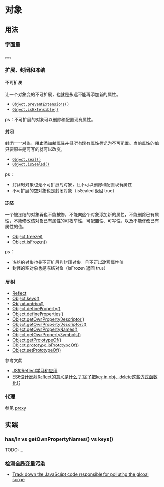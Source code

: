 # 对象

## 用法

### 字面量

。。。

### 扩展、封闭和冻结

#### 不可扩展

让一个对象变的不可扩展，也就是永远不能再添加新的属性。

- [`Object.preventExtensions()`](https://developer.mozilla.org/zh-CN/docs/Web/JavaScript/Reference/Global_Objects/Object/preventExtensions)
- [`Object.isExtensible()`](https://developer.mozilla.org/zh-CN/docs/Web/JavaScript/Reference/Global_Objects/Object/isExtensible)

ps：不可扩展的对象可以删除和配置现有属性。


#### 封闭

封闭一个对象，阻止添加新属性并将所有现有属性标记为不可配置。当前属性的值只要原来是可写的就可以改变。

- [`Object.seal()`](https://developer.mozilla.org/zh-CN/docs/Web/JavaScript/Reference/Global_Objects/Object/seal)
- [`Object.isSealed()`](https://developer.mozilla.org/zh-CN/docs/Web/JavaScript/Reference/Global_Objects/Object/isSealed)

ps：

- 封闭的对象也是不可扩展的对象，且不可以删除和配置现有属性
- 不可扩展的空对象也是封闭对象（isSealed 返回 true）

#### 冻结

一个被冻结的对象再也不能被修，不能向这个对象添加新的属性，不能删除已有属性，不能修改该对象已有属性的可枚举性、可配置性、可写性，以及不能修改已有属性的值。

- [Object.freeze()](https://developer.mozilla.org/zh-CN/docs/Web/JavaScript/Reference/Global_Objects/Object/freeze)
- [Object.isFrozen()](https://developer.mozilla.org/zh-CN/docs/Web/JavaScript/Reference/Global_Objects/Object/isFrozen)

ps：

- 冻结的对象也是不可扩展的封闭对象，且不可以改写属性值
- 封闭的空对象也是冻结对象（isFrozen 返回 true）

### 反射

- [Reflect](https://developer.mozilla.org/zh-CN/docs/Web/JavaScript/Reference/Global_Objects/Reflect)
- [Object.keys()](https://developer.mozilla.org/zh-CN/docs/Web/JavaScript/Reference/Global_Objects/Object/keys)
- [Object.entries()](https://developer.mozilla.org/zh-CN/docs/Web/JavaScript/Reference/Global_Objects/Object/entries)
- [Object.defineProperty()](https://developer.mozilla.org/zh-CN/docs/Web/JavaScript/Reference/Global_Objects/Object/defineProperty)
- [Object.defineProperties()](https://developer.mozilla.org/zh-CN/docs/Web/JavaScript/Reference/Global_Objects/Object/defineProperties)
- [Object.getOwnPropertyDescriptor()](https://developer.mozilla.org/zh-CN/docs/Web/JavaScript/Reference/Global_Objects/Object/getOwnPropertyDescriptor)
- [Object.getOwnPropertyDescriptors()](https://developer.mozilla.org/zh-CN/docs/Web/JavaScript/Reference/Global_Objects/Object/getOwnPropertyDescriptors)
- [Object.getOwnPropertyNames()](https://developer.mozilla.org/zh-CN/docs/Web/JavaScript/Reference/Global_Objects/Object/getOwnPropertyNames)
- [Object.getOwnPropertySymbols()](https://developer.mozilla.org/zh-CN/docs/Web/JavaScript/Reference/Global_Objects/Object/getOwnPropertySymbols)
- [Object.getPrototypeOf()](https://developer.mozilla.org/zh-CN/docs/Web/JavaScript/Reference/Global_Objects/Object/GetPrototypeOf)
- [Object.prototype.isPrototypeOf()](https://developer.mozilla.org/zh-CN/docs/Web/JavaScript/Reference/Global_Objects/Object/isPrototypeOf)
- [Object.setPrototypeOf()](https://developer.mozilla.org/zh-CN/docs/Web/JavaScript/Reference/Global_Objects/Object/setPrototypeOf)

参考文献

- [JS的Reflect学习和应用](https://zhuanlan.zhihu.com/p/92700557)
- [ES6设计反射Reflect的意义是什么？(除了把key in obj、delete这些方式函数化)?](https://www.zhihu.com/question/276403215)

### 代理

参见 [proxy](./proxy/README.md)

## 实践

### has/in vs getOwnPropertyNames() vs keys()

TODO: ...

### 检测全局变量污染

- [Track down the JavaScript code responsible for polluting the global scope](https://mmazzarolo.com/blog/2022-02-16-track-down-the-javascript-code-responsible-for-polluting-the-global-scope/)
